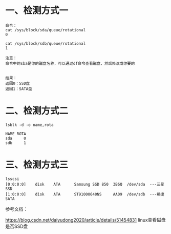 # 一、检测方式一
```
命令：
cat /sys/block/sda/queue/rotational
0

cat /sys/block/sdb/queue/rotational
1

注意：
命令中的sba是你的磁盘名称，可以通过df命令查看磁盘，然后修改成你要的


结果：
返回0：SSD盘
返回1：SATA盘
```

# 二、检测方式二
```
lsblk -d -o name,rota

NAME ROTA
sda     0
sdb     1
```

# 三、检测方式三
```
lsscsi 
[0:0:0:0]    disk    ATA      Samsung SSD 850  3B6Q  /dev/sda  ---三星SSD
[1:0:0:0]    disk    ATA      ST91000640NS     AA09  /dev/sdb  ---希捷SATA
```

参考文档：

https://blog.csdn.net/daiyudong2020/article/details/51454831   linux查看磁盘是否SSD盘
